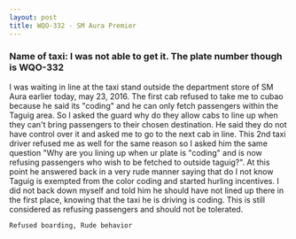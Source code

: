 ```yaml
---
layout: post
title: WQO-332 - SM Aura Premier
---
```


### Name of taxi: I was not able to get it. The plate number though is WQO-332 

I was waiting in line at the taxi stand outside the department store of SM Aura earlier today, may 23, 2016. The first cab refused to take me to cubao because he said its "coding" and he  can only fetch passengers within the Taguig area. So I asked the guard why do they allow cabs to line up when they can't bring passengers to their chosen destination. He said they do not have control over it and asked me to go to the next cab in line. This 2nd taxi driver refused me as well for the same reason so I asked him the same question "Why are you lining up when ur plate is "coding" and is now refusing passengers who wish to be fetched to outside taguig?". At this point he answered back in a very rude manner saying that do I not know Taguig is exempted from the color coding and started hurling incentives. I did not back down myself and told him he should have not lined up there in the first place, knowing that the taxi he is driving is coding. This is still considered as refusing passengers and should not be tolerated. 

```Refused boarding, Rude behavior```
